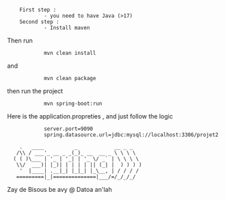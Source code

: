         First step :
                - you need to have Java (>17)
        Second step :
                - Install maven 

Then run 

                mvn clean install 

and

                mvn clean package 
                
then run the project 

                mvn spring-boot:run 

Here is the application.propreties , and just follow the logic 

                server.port=9090
                spring.datasource.url=jdbc:mysql://localhost:3306/projet2

        .   ____          _            __ _ _
       /\\ / ___'_ __ _ _(_)_ __  __ _ \ \ \ \
      ( ( )\___ | '_ | '_| | '_ \/ _` | \ \ \ \
       \\/  ___)| |_)| | | | | || (_| |  ) ) ) )
        '  |____| .__|_| |_|_| |_\__, | / / / /
       =========|_|==============|___/=/_/_/_/


Zay de Bisous be avy @ Datoa an'lah 

